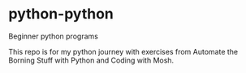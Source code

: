 # python-python
Beginner python programs

This repo is for my python journey with exercises from Automate the Borning Stuff with Python and Coding with Mosh. 
